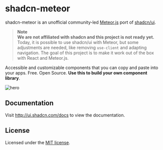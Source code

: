 # shadcn-meteor

shadcn-meteor is an unofficial community-led [Meteor.js](https://meteor.com) port of [shadcn/ui](https://ui.shadcn.com/).

> **Note** <br> **We are not affiliated with shadcn and this project is not ready yet.**
> Today, it is possible to use shadcn/ui with Meteor, but some adjustments are needed, like removing `use-client` and adapting navigation. The goal of this project is to make it work out of the box with React and Meteor.js. 

Accessible and customizable components that you can copy and paste into your apps. Free. Open Source. **Use this to build your own component library**.

![hero](apps/www/public/og.jpg)

## Documentation

Visit http://ui.shadcn.com/docs to view the documentation.

## License

Licensed under the [MIT license](https://github.com/shadcn/ui/blob/main/LICENSE.md).
